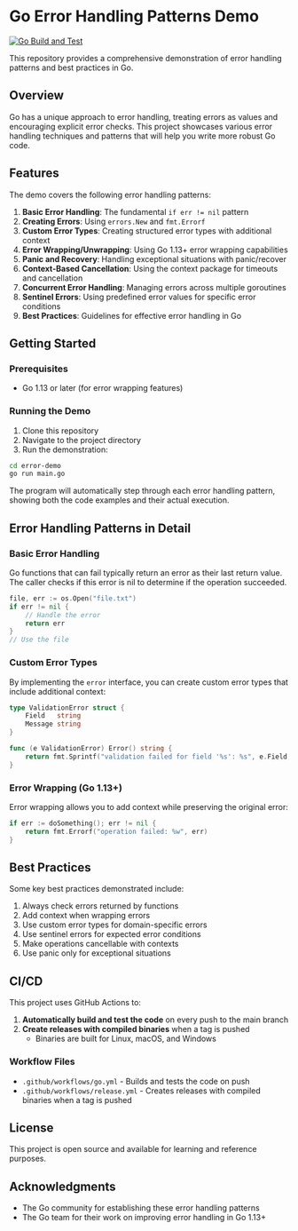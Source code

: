 # Go Error Handling Patterns Demo

[![Go Build and Test](https://github.com/username/repo-name/actions/workflows/go.yml/badge.svg)](https://github.com/username/repo-name/actions/workflows/go.yml)

This repository provides a comprehensive demonstration of error handling patterns and best practices in Go.

## Overview

Go has a unique approach to error handling, treating errors as values and encouraging explicit error checks. This project showcases various error handling techniques and patterns that will help you write more robust Go code.

## Features

The demo covers the following error handling patterns:

1. **Basic Error Handling**: The fundamental `if err != nil` pattern
2. **Creating Errors**: Using `errors.New` and `fmt.Errorf`
3. **Custom Error Types**: Creating structured error types with additional context
4. **Error Wrapping/Unwrapping**: Using Go 1.13+ error wrapping capabilities
5. **Panic and Recovery**: Handling exceptional situations with panic/recover
6. **Context-Based Cancellation**: Using the context package for timeouts and cancellation
7. **Concurrent Error Handling**: Managing errors across multiple goroutines
8. **Sentinel Errors**: Using predefined error values for specific error conditions
9. **Best Practices**: Guidelines for effective error handling in Go

## Getting Started

### Prerequisites

- Go 1.13 or later (for error wrapping features)

### Running the Demo

1. Clone this repository
2. Navigate to the project directory
3. Run the demonstration:

```bash
cd error-demo
go run main.go
```

The program will automatically step through each error handling pattern, showing both the code examples and their actual execution.

## Error Handling Patterns in Detail

### Basic Error Handling

Go functions that can fail typically return an error as their last return value. The caller checks if this error is nil to determine if the operation succeeded.

```go
file, err := os.Open("file.txt")
if err != nil {
    // Handle the error
    return err
}
// Use the file
```

### Custom Error Types

By implementing the `error` interface, you can create custom error types that include additional context:

```go
type ValidationError struct {
    Field   string
    Message string
}

func (e ValidationError) Error() string {
    return fmt.Sprintf("validation failed for field '%s': %s", e.Field, e.Message)
}
```

### Error Wrapping (Go 1.13+)

Error wrapping allows you to add context while preserving the original error:

```go
if err := doSomething(); err != nil {
    return fmt.Errorf("operation failed: %w", err)
}
```

## Best Practices

Some key best practices demonstrated include:

1. Always check errors returned by functions
2. Add context when wrapping errors
3. Use custom error types for domain-specific errors
4. Use sentinel errors for expected error conditions
5. Make operations cancellable with contexts
6. Use panic only for exceptional situations

## CI/CD

This project uses GitHub Actions to:

1. **Automatically build and test the code** on every push to the main branch
2. **Create releases with compiled binaries** when a tag is pushed
   - Binaries are built for Linux, macOS, and Windows

### Workflow Files

- `.github/workflows/go.yml` - Builds and tests the code on push
- `.github/workflows/release.yml` - Creates releases with compiled binaries when a tag is pushed

## License

This project is open source and available for learning and reference purposes.

## Acknowledgments

- The Go community for establishing these error handling patterns
- The Go team for their work on improving error handling in Go 1.13+